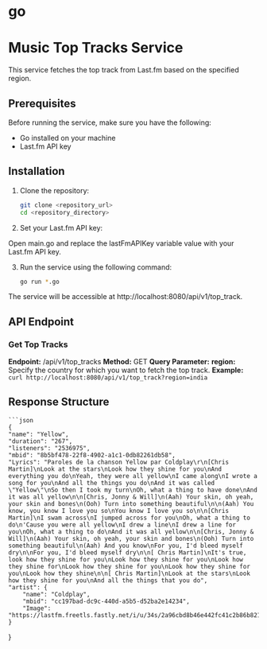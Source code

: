 # go
# Music Top Tracks Service

This service fetches the top track from Last.fm based on the specified region.

## Prerequisites

Before running the service, make sure you have the following:

- Go installed on your machine
- Last.fm API key

## Installation

1. Clone the repository:

   ```bash
   git clone <repository_url>
   cd <repository_directory>

2. Set your Last.fm API key:

Open main.go and replace the lastFmAPIKey variable value with your Last.fm API key.

3. Run the service using the following command:

    ```bash
    go run *.go

The service will be accessible at http://localhost:8080/api/v1/top_track.

## API Endpoint

### Get Top Tracks
**Endpoint:** /api/v1/top_tracks
**Method:** GET
**Query Parameter:**
    **region:** Specify the country for which you want to fetch the top track.
**Example:**
    `curl http://localhost:8080/api/v1/top_track?region=india`

## Response Structure

    ```json
    {
    "name": "Yellow",
    "duration": "267",
    "listeners": "2536975",
    "mbid": "8b5bf478-22f8-4902-a1c1-0db82261db58",
    "Lyrics": "Paroles de la chanson Yellow par Coldplay\r\n[Chris Martin]\nLook at the stars\nLook how they shine for you\nAnd everything you do\nYeah, they were all yellow\nI came along\nI wrote a song for you\nAnd all the things you do\nAnd it was called \"Yellow\"\nSo then I took my turn\nOh, what a thing to have done\nAnd it was all yellow\n\n[Chris, Jonny & Will]\n(Aah) Your skin, oh yeah, your skin and bones\n(Ooh) Turn into something beautiful\n\n(Aah) You know, you know I love you so\nYou know I love you so\n\n[Chris Martin]\nI swam across\nI jumped across for you\nOh, what a thing to do\n'Cause you were all yellow\nI drew a line\nI drew a line for you\nOh, what a thing to do\nAnd it was all yellow\n\n[Chris, Jonny & Will]\n(Aah) Your skin, oh yeah, your skin and bones\n(Ooh) Turn into something beautiful\n(Aah) And you know\nFor you, I'd bleed myself dry\n\nFor you, I'd bleed myself dry\n\n[ Chris Martin]\nIt's true, look how they shine for you\nLook how they shine for you\nLook how they shine for\nLook how they shine for you\nLook how they shine for you\nLook how they shine\n\n[ Chris Martin]\nLook at the stars\nLook how they shine for you\nAnd all the things that you do",
    "artist": {
        "name": "Coldplay",
        "mbid": "cc197bad-dc9c-440d-a5b5-d52ba2e14234",
        "Image": "https://lastfm.freetls.fastly.net/i/u/34s/2a96cbd8b46e442fc41c2b86b821562f.png"
    }
}